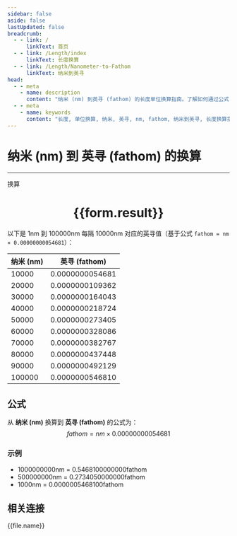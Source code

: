 ```yaml
---
sidebar: false
aside: false
lastUpdated: false
breadcrumb:
  - - link: /
      linkText: 首页
  - - link: /Length/index
      linkText: 长度换算
  - - link: /Length/Nanometer-to-Fathom
      linkText: 纳米到英寻
head:
  - - meta
    - name: description
      content: "纳米 (nm) 到英寻 (fathom) 的长度单位换算指南。了解如何通过公式 fathom = nm × 0.00000000054681 换算为英寻。"
  - - meta
    - name: keywords
      content: "长度, 单位换算, 纳米, 英寻, nm, fathom, 纳米到英寻, 长度换算指南"
---
```

# 纳米 (nm) 到 英寻 (fathom) 的换算
---
<script setup>
import { onMounted, reactive, inject, ref } from 'vue'
import { NButton, NForm, NFormItem, NInput, NInputNumber, NSelect, NCard, useMessage,NGrid ,NGi } from 'naive-ui'
import { defineClientComponent } from 'vitepress'
import { Length } from '../../files';

const convert = inject('convert')

const form = reactive({
  number: null,
  result: '',
})

const convertHandler = () => {
  if (form.number !== null && !isNaN(form.number)) {
    const convertedValue = parseFloat(form.number) * 0.00000000054681
    form.result = `${form.number}nm = ${convertedValue.toFixed(13)}fathom`
  } else {
    form.result = '请输入有效的数值。'
  }
}
</script>

<n-form size="large" :model="form">
  <n-form-item label="纳米 (nm)">
    <n-input-number v-model:value="form.number" placeholder="输入纳米" style="width: 100%" />
  </n-form-item>
  <n-form-item>
    <n-button type="info" @click="convertHandler" block>换算</n-button>
  </n-form-item>
</n-form>

<n-card  embedded :bordered="false" hoverable>
  <div  style="text-align:center">
    <h1>{{form.result}}</h1>
  </div>
</n-card>


以下是 1nm 到 100000nm 每隔 10000nm 对应的英寻值（基于公式 `fathom = nm × 0.00000000054681`）：

| 纳米 (nm) | 英寻 (fathom) |
|----------|----------------|
| 10000    | 0.0000000054681   |
| 20000    | 0.0000000109362   |
| 30000    | 0.0000000164043   |
| 40000    | 0.0000000218724   |
| 50000    | 0.0000000273405   |
| 60000    | 0.0000000328086   |
| 70000    | 0.0000000382767   |
| 80000    | 0.0000000437448   |
| 90000    | 0.0000000492129   |
| 100000   | 0.0000000546810   |

## 公式

从 **纳米 (nm)** 换算到 **英寻 (fathom)** 的公式为：
$$ fathom = nm \times 0.00000000054681 $$

### 示例
- 1000000000nm = 0.5468100000000fathom
- 500000000nm = 0.2734050000000fathom
- 1000nm = 0.0000005468100fathom

## 相关连接
<n-grid x-gap="12" :cols="2">
  <n-gi v-for="(file, index) in Length" :key="index">
    <n-button
      text
      tag="a"
      :href="file.path"
      type="info"
    >
      {{file.name}}
    </n-button>
  </n-gi>
</n-grid>